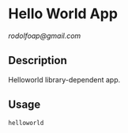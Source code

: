 # Hello World App
_rodolfoap@gmail.com_

## Description

Helloworld library-dependent app.

## Usage

```
helloworld
```
